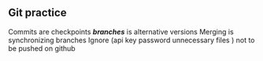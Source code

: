 ## Git practice
Commits are checkpoints
**_branches_** is alternative versions
Merging is synchronizing branches
Ignore (api key password unnecessary files ) not to be pushed on github
